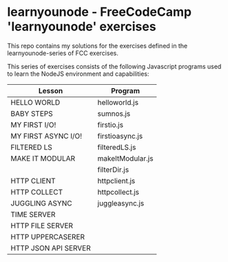 # learnyounode - FreeCodeCamp 'learnyounode' exercises

This repo contains my solutions for the exercises defined in the 
learnyounode-series of FCC exercises.

This series of exercises consists of the following Javascript programs used 
to learn the NodeJS environment and capabilities:

| Lesson               | Program          |
|----------------------|------------------|
| HELLO WORLD          | helloworld.js    |
| BABY STEPS           | sumnos.js        |
| MY FIRST I/O!        | firstio.js       |
| MY FIRST ASYNC I/O!  | firstioasync.js  |
| FILTERED LS          | filteredLS.js    |
| MAKE IT MODULAR      | makeItModular.js |
|                      | filterDir.js     |
| HTTP CLIENT          | httpclient.js    |                                 
| HTTP COLLECT         | httpcollect.js   |
| JUGGLING ASYNC       | juggleasync.js   |
| TIME SERVER          | |
| HTTP FILE SERVER     | |
| HTTP UPPERCASERER    | |
| HTTP JSON API SERVER | |
